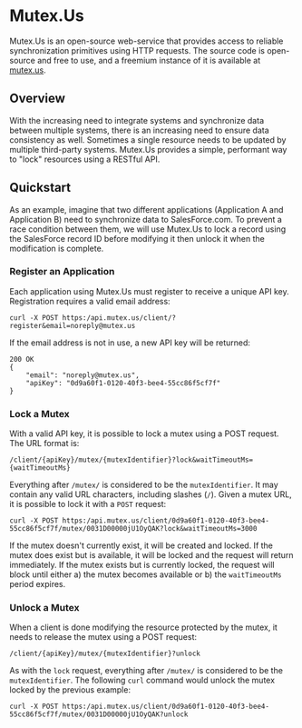 # Mutex.Us
Mutex.Us is an open-source web-service that provides access to reliable synchronization primitives using HTTP requests. The source code is open-source and free to use, and a freemium instance of it is available at [mutex.us](https:/mutex.us).

## Overview
With the increasing need to integrate systems and synchronize data between multiple systems, there is an increasing need to ensure data consistency as well. Sometimes a single resource needs to be updated by multiple third-party systems. Mutex.Us provides a simple, performant way to "lock" resources using a RESTful API.

## Quickstart
As an example, imagine that two different applications (Application A and Application B) need to synchronize data to SalesForce.com. To prevent a race condition between them, we will use Mutex.Us to lock a record using the SalesForce record ID before modifying it then unlock it when the modification is complete.
### Register an Application
Each application using Mutex.Us must register to receive a unique API key. Registration requires a valid email address:
```
curl -X POST https:/api.mutex.us/client/?register&email=noreply@mutex.us
```
If the email address is not in use, a new API key will be returned:
```
200 OK
{
    "email": "noreply@mutex.us",
    "apiKey": "0d9a60f1-0120-40f3-bee4-55cc86f5cf7f"
}
```
### Lock a Mutex
With a valid API key, it is possible to lock a mutex using a POST request. The URL format is:
```
/client/{apiKey}/mutex/{mutexIdentifier}?lock&waitTimeoutMs={waitTimeoutMs}
```
Everything after `/mutex/` is considered to be the `mutexIdentifier`. It may contain any valid URL characters, including slashes (`/`). Given a mutex URL, it is possible to lock it with a `POST` request:
```
curl -X POST https:/api.mutex.us/client/0d9a60f1-0120-40f3-bee4-55cc86f5cf7f/mutex/0031D00000jU1OyQAK?lock&waitTimeoutMs=3000
```
If the mutex doesn't currently exist, it will be created and locked. If the mutex does exist but is available, it will be locked and the request will return immediately.
If the mutex exists but is currently locked, the request will block until either a) the mutex becomes available or b) the `waitTimeoutMs` period expires.

### Unlock a Mutex
When a client is done modifying the resource protected by the mutex, it needs to release the mutex using a POST request:
```
/client/{apiKey}/mutex/{mutexIdentifier}?unlock
```
As with the `lock` request, everything after `/mutex/` is considered to be the `mutexIdentifier`. The following `curl` command would unlock the mutex locked by the previous example:
```
curl -X POST https:/api.mutex.us/client/0d9a60f1-0120-40f3-bee4-55cc86f5cf7f/mutex/0031D00000jU1OyQAK?unlock
```
